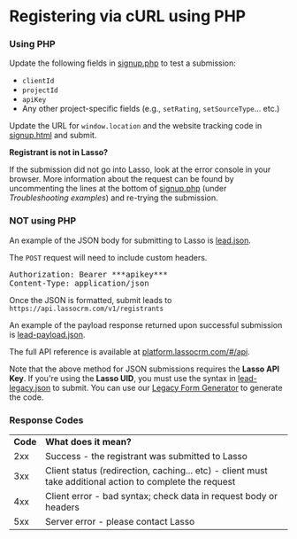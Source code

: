 <h1>Registering via cURL using PHP</h1>

<h3><a name="using-php">Using PHP</a></h3>
<p>Update the following fields in <a href="https://github.com/eci-lasso/single-project-form/blob/master/signup.php" target="_blank">signup.php</a> to test a submission:</p>
<ul>
<li><code>clientId</code></li>
<li><code>projectId</code></li>
<li><code>apiKey</code></li>
<li>Any other project-specific fields (e.g., <code>setRating</code>, <code>setSourceType</code>... etc.)</li>
</ul>
<p> Update the URL for <code>window.location</code> and the website tracking code in <a href="https://github.com/eci-lasso/single-project-form/blob/master/signup.html" target="_blank">signup.html</a> and submit.</p>

<p><b>Registrant is not in Lasso?</b></p>
<p>If the submission did not go into Lasso, look at the error console in your browser. More information about the request can be found by uncommenting the lines at the bottom of <a href="https://github.com/eci-lasso/single-project-form/blob/master/signup.php" target="_blank">signup.php</a> (under <i>Troubleshooting examples</i>) and re-trying the submission.</p>

<h3><a name="not-using-php">NOT using PHP</a></h3>
<p>An example of the JSON body for submitting to Lasso is <a href="https://github.com/eci-lasso/single-project-form/blob/master/lead.json" target="_blank">lead.json</a>.</p>

<p>The <code>POST</code> request will need to include custom headers.</p>

<pre>Authorization: Bearer ***apikey***<br />Content-Type: application/json</pre>

<p>Once the JSON is formatted, submit leads to <code>https://api.lassocrm.com/v1/registrants</code></p>

<p>An example of the payload response returned upon successful submission is <a href="https://github.com/eci-lasso/single-project-form/blob/master/lead-payload.json">lead-payload.json</a>.</p>

<p>The full API reference is available at <a href="https://platform.lassocrm.com/#/api" target="_blank">platform.lassocrm.com/#/api</a>.</p>

<p>Note that the above method for JSON submissions requires the <b>Lasso API Key</b>. If you're using the <b>Lasso UID</b>, you must use the syntax in <a href="https://github.com/eci-lasso/single-project-form/blob/master/lead-legacy.json" target="_blank">lead-legacy.json</a> to submit. You can use our <a href="http://app.lassocrm.com/registrant_signup/help" target="_blank">Legacy Form Generator</a> to generate the code.</p>

<h3><a name="response-codes">Response Codes</a></h3>
<table>
<tr>
<td><b>Code</b></td>
<td><b>What does it mean?</b></td>
</tr>
<tr>
<td>2xx</td>
<td>Success - the registrant was submitted to Lasso</td>
</tr>
<tr>
<td>3xx</td>
<td>Client status (redirection, caching... etc) - client must take additional action to complete the request</td>
</tr>
<tr>
<td>4xx</td>
<td>Client error - bad syntax; check data in request body or headers</td>
</tr>
<tr>
<td>5xx</td>
<td>Server error - please contact Lasso</td>
</tr>
</table>
